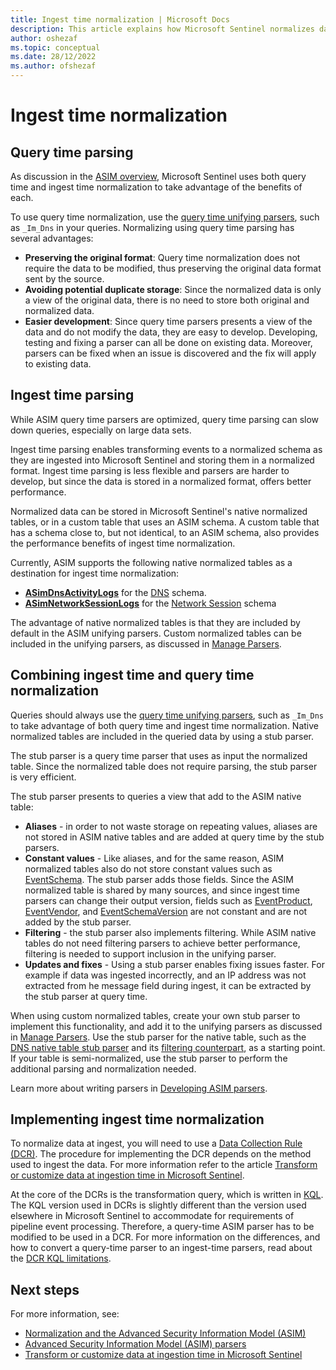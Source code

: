 ```yaml
---
title: Ingest time normalization | Microsoft Docs
description: This article explains how Microsoft Sentinel normalizes data at ingest
author: oshezaf
ms.topic: conceptual
ms.date: 28/12/2022
ms.author: ofshezaf
---
```


# Ingest time normalization

## Query time parsing

As discussion in the [ASIM overview](normalization.md), Microsoft Sentinel uses both query time and ingest time normalization to take advantage of the benefits of each.

To use query time normalization, use the [query time unifying parsers](normalization-about-parsers.md#unifying-parsers), such as `_Im_Dns` in your queries. Normalizing using query time parsing has several advantages:
 
- **Preserving the original format**: Query time normalization does not require the data to be modified, thus preserving the original data format sent by the source.
- **Avoiding potential duplicate storage**: Since the normalized data is only a view of the original data, there is no need to store both original and normalized data. 
- **Easier development**: Since query time parsers presents a view of the data and do not modify the data, they are easy to develop. Developing, testing and fixing a parser can all be done on existing data. Moreover, parsers can be fixed when an issue is discovered and the fix will apply to existing data.

## Ingest time parsing

While ASIM query time parsers are optimized, query time parsing can slow down queries, especially on large data sets. 

Ingest time parsing enables transforming events to a normalized schema as they are ingested into Microsoft Sentinel and storing them in a normalized format. Ingest time parsing is less flexible and parsers are harder to develop, but since the data is stored in a normalized format, offers better performance.

Normalized data can be stored in Microsoft Sentinel's native normalized tables, or in a custom table that uses an ASIM schema. A custom table that has a schema close to, but not identical, to an ASIM schema, also provides the performance benefits of ingest time normalization.

Currently, ASIM supports the following native normalized tables as a destination for ingest time normalization:
- [**ASimDnsActivityLogs**](../azure-monitor/reference/tables/asimdnsactivitylogs) for the [DNS](normalization-schema-dns.md) schema.
- [**ASimNetworkSessionLogs**](../azure-monitor/reference/tables/asimnetworksessionlogs) for the [Network Session](network-normalization-schema.md) schema 

The advantage of native normalized tables is that they are included by default in the ASIM unifying parsers. Custom normalized tables can be included in the unifying parsers, as discussed in [Manage Parsers](normalization-manage-parsers.md).

## Combining ingest time and query time normalization

Queries should always use the [query time unifying parsers](normalization-about-parsers.md#unifying-parsers), such as `_Im_Dns` to take advantage of both query time and ingest time normalization. Native normalized tables are included in the queried data by using a stub parser.

The stub parser is a query time parser that uses as input the normalized table. Since the normalized table does not require parsing, the stub parser is very efficient.

The stub parser presents to queries a view that add to the ASIM native table:

- **Aliases** - in order to not waste storage on repeating values, aliases are not stored in ASIM native tables and are added at query time by the stub parsers.
- **Constant values** - Like aliases, and for the same reason, ASIM normalized tables also do not store constant values  such as [EventSchema](normalization-common-fields.md#eventschema). The stub parser adds those fields. Since the ASIM normalized table is shared by many sources, and since ingest time parsers can change their output version, fields such as [EventProduct](normalization-common-fields.md#eventproduct), [EventVendor](normalization-common-fields.md#eventvendor), and [EventSchemaVersion](normalization-common-fields.md#eventschemavesion) are not constant and are not added by the stub parser. 
- **Filtering** - the stub parser also implements filtering. While ASIM native tables do not need filtering parsers to achieve better performance, filtering is needed to support inclusion in the unifying parser.
- **Updates and fixes** - Using a stub parser enables fixing issues faster. For example if data was ingested incorrectly, and an IP address was not extracted from he message field during ingest, it can be extracted by the stub parser at query time. 
 
When using custom normalized tables, create your own stub parser to implement this functionality, and add it to the unifying parsers as discussed in [Manage Parsers](normalization-manage-parsers.md). Use the stub parser for the native table, such as the [DNS native table stub parser](https://github.com/Azure/Azure-Sentinel/blob/master/Parsers/ASimDns/Parsers/ASimDnsNative.yaml) and its [filtering counterpart](https://github.com/Azure/Azure-Sentinel/blob/master/Parsers/ASimDns/Parsers/vimDnsNative.yaml), as a starting point. If your table is semi-normalized, use the stub parser to perform the additional parsing and normalization needed.

Learn more about writing parsers in [Developing ASIM parsers](normalization-develop-parsers.md).

## Implementing ingest time normalization
 
To normalize data at ingest, you will need to use a [Data Collection Rule (DCR)](azure-monitor/essentials/data-collection-rule-overview.md). The procedure for implementing the DCR depends on the method used to ingest the data. For more information refer to the article [Transform or customize data at ingestion time in Microsoft Sentinel](configure-data-transformation.md).

At the core of the DCRs is the transformation query, which is written in [KQL](kusto-overview.md). The KQL version used in DCRs is slightly different than the version used elsewhere in Microsoft Sentinel to accommodate for requirements of pipeline event processing. Therefore, a query-time ASIM parser has to be modified to be used in a DCR. For more information on the differences, and how to convert a query-time parser to an ingest-time parsers, read about the [DCR KQL limitations](../azure-monitor/essentials/data-collection-transformations-structure.md#kql-limitations).


## <a name="next-steps"></a>Next steps

For more information, see:

- [Normalization and the Advanced Security Information Model (ASIM)](normalization.md)
- [Advanced Security Information Model (ASIM) parsers](normalization-parsers-overview.md)
- [Transform or customize data at ingestion time in Microsoft Sentinel](configure-data-transformation.md)
